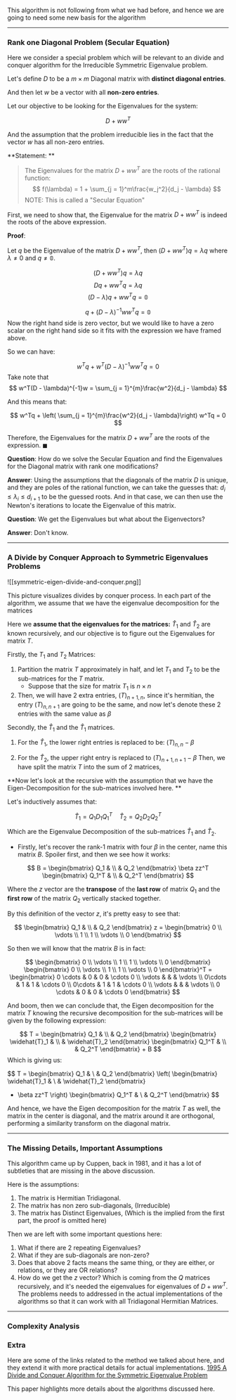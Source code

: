 This algorithm is not following from what we had before, and hence we are going to need some new basis for the algorithm 

---

### Rank one Diagonal Problem (Secular Equation)

Here we consider a special problem which will be relevant to an divide and conquer algorithm for the Irreducible Symmetric Eigenvalue problem. 

Let's define $D$ to be a $m\times m$ Diagonal matrix with **distinct diagonal entries**. 

And then let $w$ be a vector with all **non-zero entries**.

Let our objective to be looking for the Eigenvalues for the system: 

$$
D+ ww^T
$$

And the assumption that the problem irreducible lies in the fact that the vector $w$ has all non-zero entries. 

**Statement: **

> The Eigenvalues for the matrix $D + ww^T$ are the roots of the rational function: 
> $$
> f(\lambda) = 1 + \sum_{j = 1}^m\frac{w_j^2}{d_j - \lambda}
> $$
> NOTE: This is called a "Secular Equation"

First, we need to show that, the Eigenvalue for the matrix $D + ww^T$ is indeed the roots of the above expression. 

**Proof**: 

Let $q$ be the Eigenvalue of the matrix $D + ww^T$, then $(D + ww^T)q = \lambda q$ where $\lambda \neq 0$ and $q \neq \mathbb{0}$. 

$$
(D+ ww^T)q =\lambda q
$$
$$
Dq + ww^Tq = \lambda q
$$
$$
(D - \lambda)q + ww^Tq = \mathbb{0}
$$

$$
q + (D - \lambda)^{-1}ww^Tq = \mathbb{0}
$$
Now the right hand side is zero vector, but we would like to have a zero scalar on the right hand side so it fits with the expression we have framed above. 

So we can have: 

$$
w^Tq + w^T(D - \lambda)^{-1}ww^Tq = 0
$$
Take note that 
$$
w^T(D - \lambda)^{-1}w = \sum_{j = 1}^{m}\frac{w^2}{d_j - \lambda}
$$

And this means that: 

$$
w^Tq + \left( \sum_{j = 1}^{m}\frac{w^2}{d_j - \lambda}\right) w^Tq = 0
$$

Therefore, the Eigenvalues for the matrix $D + ww^T$ are the roots of the expression. $\blacksquare$

**Question**: How do we solve the Secular Equation and find the Eigenvalues for the Diagonal matrix with rank one modifications? 

**Answer**: 
Using the assumptions that the diagonals of the matrix $D$ is unique, and they are poles of the rational function, we can take the guesses that: $d_i \leq \lambda_i \leq d_{i + 1}$ to be the guessed roots. And in that case, we can then use the Newton's iterations to locate the Eigenvalue of this matrix. 

**Question**: 
We get the Eigenvalues but what about the Eigenvectors? 

**Answer**: 
Don't know. 

---
### A Divide by Conquer Approach to Symmetric Eigenvalues Problems

![[symmetric-eigen-divide-and-conquer.png]]

This picture visualizes divides by conquer process. In each part of the algorithm, we assume that we have the eigenvalue decomposition for the matrices 


Here we **assume that the eigenvalues for the matrices:** $\widehat{T}_1$ and $\widehat{T}_2$ are known recursively, and our objective is to figure out the Eigenvalues for matrix $T$. 

Firstly, the $T_1$ and $T_2$ Matrices: 

1. Partition the matrix $T$ approximately in half, and let $T_1$ and $T_2$ to be the sub-matrices for the $T$ matrix. 
	* Suppose that the size for matrix $T_1$ is $n\times n$
2. Then, we will have 2 extra entries, $(T)_{n + 1, n}$, since it's hermitian, the entry $(T)_{n, n + 1}$ are going to be the same, and now let's denote these 2 entries with the same value as $\beta$

Secondly, the $\widehat{T}_1$ and the $\widehat{T}_1$ matrices. 

1. For the $\widehat{T}_1$, the lower right entries is replaced to be: $(T)_{n, n} - \beta$

3. For the $\widehat{T}_2$, the upper right entry is replaced to $(T)_{n+ 1, n + 1} - \beta$ 
Then, we have split the matrix $T$ into the sum of 2 matrices, 


**Now let's look at the recursive with the assumption that we have  the Eigen-Decomposition for the sub-matrices involved here. **

Let's inductively assumes that: 

$$
\widehat{T}_1 = Q_1 D_1Q_1^T \quad \widehat{T}_2 = Q_2 D_2Q_2^T
$$

Which are the Eigenvalue Decomposition of the sub-matrices $\widehat{T}_1$ and $\widehat{T}_2$. 

* Firstly, let's recover the rank-1 matrix with four $\beta$ in the center, name this matrix $B$. Spoiler first, and then we see how it works: 

$$
B = 
\begin{bmatrix}
Q_1 & \\ 
& Q_2
\end{bmatrix}
\beta zz^T
\begin{bmatrix}
Q_1^T & \\ 
& Q_2^T
\end{bmatrix}
$$

Where the $z$ vector are the **transpose** of the **last row** of matrix $Q_1$ and the **first row** of the matrix $Q_2$ vertically stacked together. 

By this definition of the vector $z$, it's pretty easy to see that: 

$$
\begin{bmatrix}
Q_1 & \\ 
& Q_2
\end{bmatrix} z =
\begin{bmatrix}
0 \\ \vdots \\ 1 \\ 1 \\ \vdots \\ 0
\end{bmatrix}
$$

So then we will know that the matrix  $B$ is in fact: 

$$
\begin{bmatrix}
0 \\ \vdots \\ 1 \\ 1 \\ \vdots \\ 0
\end{bmatrix}
\begin{bmatrix}
0 \\ \vdots \\ 1 \\ 1 \\ \vdots \\ 0
\end{bmatrix}^T = 
\begin{bmatrix}
	0 \cdots & 0 & 0 & \cdots  0
	\\
	\vdots & & & \vdots 
	\\
	0\cdots & 1 & 1 & \cdots 0
	\\
	0\cdots & 1 & 1 & \cdots 0
	\\
	\vdots & & & \vdots
	\\
	0 \cdots & 0 & 0 & \cdots  0
\end{bmatrix}
$$

And boom, then we can conclude that, the Eigen decomposition for the matrix $T$ knowing the recursive decomposition for the sub-matrices will be given by the following expression: 

$$
T = 
\begin{bmatrix}
	Q_1  & \\ 
	& Q_2
\end{bmatrix}
\begin{bmatrix}
	\widehat{T}_1  & \\ 
	& \widehat{T}_2
\end{bmatrix}
\begin{bmatrix}
	Q_1^T  & \\ 
	& Q_2^T
\end{bmatrix} + B
$$
Which is giving us: 

$$
T = 
\begin{bmatrix}
	Q_1  & \\ 
	& Q_2
\end{bmatrix}
\left(
\begin{bmatrix}
	\widehat{T}_1  & \\ 
	& \widehat{T}_2
\end{bmatrix}
+ \beta zz^T
\right)
\begin{bmatrix}
	Q_1^T  & \\ 
	& Q_2^T
\end{bmatrix}
$$

And hence, we have the Eigen decomposition for the matrix $T$ as well, the matrix in the center is diagonal, and the matrix around it are orthogonal, performing a similarity transform on the diagonal matrix. 

--- 
### The Missing Details, Important Assumptions

This algorithm came up by Cuppen, back in 1981, and it has a lot of subtleties that are missing in the above discussion. 

Here is the assumptions:
1. The matrix is Hermitian Tridiagonal. 
2. The matrix has non zero sub-diagonals, (Irreducible)
3. The matrix has Distinct Eigenvalues, (Which is the implied from the first part, the proof is omitted here)

Then we are left with some important questions here: 
1. What if there are 2 repeating Eigenvalues? 
2. What if they are sub-diagonals are non-zero? 
3. Does that above 2 facts means the same thing, or they are either, or relations, or they are OR relations? 
4. How do we get the $z$ vector? Which is coming from the $Q$ matrices recursively, and it's needed the eigenvalues for eigenvalues of $D + ww^T$. 
The problems needs to addressed in the actual implementations of the algorithms so that it can work with all Tridiagonal Hermitian Matrices. 


---
### Complexity Analysis

### Extra
Here are some of the links related to the method we talked about here, and they extend it with more practical details for actual implementations. 
[1995 A Divide and Conquer Algorithm for the Symmetric Eigenvalue Problem](https://zenodo.org/record/1236142/files/article.pdf)

This paper highlights more details about the algorithms discussed here. 